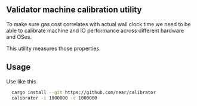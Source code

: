 
## Validator machine calibration utility

To make sure gas cost correlates with actual wall clock time we need to be able to calibrate machine and IO performance
across different hardware and OSes.

This utility measures those properties.

## Usage

Use like this

```bash
  cargo install --git https://github.com/near/calibrator
  calibrator -i 1000000 -c 1000000
```
